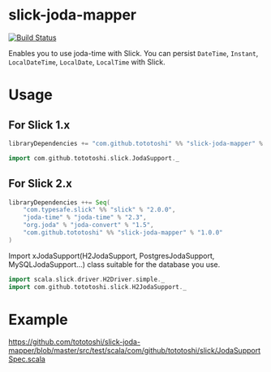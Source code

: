 # slick-joda-mapper

[![Build Status](https://travis-ci.org/tototoshi/slick-joda-mapper.png)](https://travis-ci.org/tototoshi/slick-joda-mapper)

Enables you to use joda-time with Slick.
You can persist `DateTime`, `Instant`, `LocalDateTime`, `LocalDate`, `LocalTime` with Slick.

# Usage

## For Slick 1.x

```scala
libraryDependencies += "com.github.tototoshi" %% "slick-joda-mapper" % "0.4.1"
```

```scala
import com.github.tototoshi.slick.JodaSupport._
```

## For Slick 2.x

```scala
libraryDependencies ++= Seq(
    "com.typesafe.slick" %% "slick" % "2.0.0",
    "joda-time" % "joda-time" % "2.3",
    "org.joda" % "joda-convert" % "1.5",
    "com.github.tototoshi" %% "slick-joda-mapper" % "1.0.0"
)
```

Import xJodaSupport(H2JodaSupport, PostgresJodaSupport, MySQLJodaSupport...) class suitable for the database you use.

```scala
import scala.slick.driver.H2Driver.simple._
import com.github.tototoshi.slick.H2JodaSupport._
```

# Example


https://github.com/tototoshi/slick-joda-mapper/blob/master/src/test/scala/com/github/tototoshi/slick/JodaSupportSpec.scala

